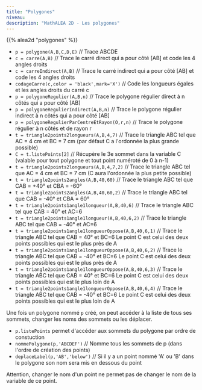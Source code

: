 ```yaml
---
title: "Polygones"
niveau:
description: "MathALEA 2D - Les polygones"
---
```




{{% alea2d "polygones"  %}}

<div class="ui hidden divider"></div>
<div class="ui hidden divider"></div>




* `p = polygone(A,B,C,D,E)` // Trace ABCDE
* `c = carre(A,B)` // Trace le carré direct qui a pour côté [AB] et code les 4 angles droits
* `c = carreIndirect(A,B)` // Trace le carré indirect qui a pour côté [AB] et code les 4 angles droits
* `codageCarre(c,color = 'black',mark='X')` // Code les longueurs égales et les angles droits du carré c
* `p = polygoneRegulier(A,B,n)` // Trace le polygone régulier direct à n côtés qui a pour côté [AB]
* `p = polygoneRegulierIndirect(A,B,n)` // Trace le polygone régulier indirect à n côtés qui a pour côté [AB]
* `p = polygoneRegulierParCentreEtRayon(O,r,n)` // Trace le polygone régulier à n côtés et de rayon r
* `t = triangle2points2longueurs(A,B,4,7)` // Trace le triangle ABC tel que AC = 4 cm et BC = 7 cm (par défaut C a l'ordonnée la plus grande possible)
* `C = t.listePoints[2]` // Récupère le 3e sommet dans la variable C (valable pour tout polygone et tout point numéroté de 0 à n-1)
* `t = triangle2points2longueurs(A,B,4,7,2)` // Trace le triangle ABC tel que AC = 4 cm et BC = 7 cm (C aura l'ordonnée la plus petite possible)
* `t = triangle2points2angles(A,B,40,60)` // Trace le triangle ABC tel que CAB = +40° et CBA = -60°
* `t = triangle2points2angles(A,B,40,60,2)` // Trace le triangle ABC tel que CAB = -40° et CBA = 60°
* `t = triangle2points1angle1longueur(A,B,40,6)` // Trace le triangle ABC tel que CAB = 40° et AC=6
* `t = triangle2points1angle1longueur(A,B,40,6,2)` // Trace le triangle ABC tel que CAB = -40° et AC=6
* `t = triangle2points1angle1longueurOppose(A,B,40,6,1)` // Trace le triangle ABC tel que CAB = 40° et BC=6 Le point C est celui des deux points possibles qui est le plus près de A
* `t = triangle2points1angle1longueurOppose(A,B,40,6,2)` // Trace le triangle ABC tel que CAB = -40° et BC=6 Le point C est celui des deux points possibles qui est le plus près de A
* `t = triangle2points1angle1longueurOppose(A,B,40,6,3)` // Trace le triangle ABC tel que CAB = 40° et BC=6 Le point C est celui des deux points possibles qui est le plus loin de A
* `t = triangle2points1angle1longueurOppose(A,B,40,6,4)` // Trace le triangle ABC tel que CAB = -40° et BC=6 Le point C est celui des deux points possibles qui est le plus loin de A
 


Une fois un polygone nommé `p` créé, on peut accéder à la liste de tous ses sommets, changer les noms des sommets ou les déplacer.

* `p.listePoints` permet d'accéder aux sommets du polygone par ordre de constuction
* `nommePolygone(p,'ABCDEF')` // Nomme tous les sommets de p (dans l'ordre de création des points)
* `deplaceLabel(p,'AB','below')` // Si il y a un point nommé 'A' ou 'B' dans le polygone son nom sera mis en dessous du point

Attention, changer le nom d'un point ne permet pas de changer le nom de la variable de ce point.